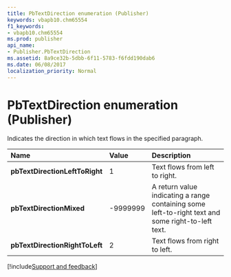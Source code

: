 ```yaml
---
title: PbTextDirection enumeration (Publisher)
keywords: vbapb10.chm65554
f1_keywords:
- vbapb10.chm65554
ms.prod: publisher
api_name:
- Publisher.PbTextDirection
ms.assetid: 8a9ce32b-5dbb-6f11-5783-f6fdd190dab6
ms.date: 06/08/2017
localization_priority: Normal
---
```



# PbTextDirection enumeration (Publisher)

Indicates the direction in which text flows in the specified paragraph.



|Name|Value|Description|
|:-----|:-----|:-----|
| **pbTextDirectionLeftToRight**|1|Text flows from left to right.|
| **pbTextDirectionMixed**|-9999999|A return value indicating a range containing some left-to-right text and some right-to-left text.|
| **pbTextDirectionRightToLeft**|2|Text flows from right to left.|

[!include[Support and feedback](~/includes/feedback-boilerplate.md)]